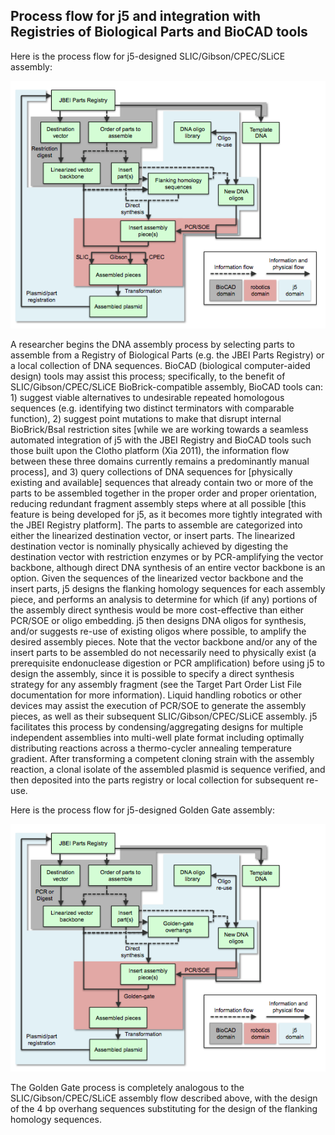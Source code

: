 ## Process flow for j5 and integration with Registries of Biological Parts and BioCAD tools

Here is the process flow for j5-designed SLIC/Gibson/CPEC/SLiCE assembly:

![Process Flow for j5 1](../../images/pastedImage11.png)

A researcher begins the DNA assembly process by selecting parts to assemble from a Registry of Biological Parts (e.g. the JBEI Parts Registry) or a local collection of DNA sequences. BioCAD (biological computer-aided design) tools may assist this process; specifically, to the benefit of SLIC/Gibson/CPEC/SLiCE BioBrick-compatible assembly, BioCAD tools can: 1) suggest viable alternatives to undesirable repeated homologous sequences (e.g. identifying two distinct terminators with comparable function), 2) suggest point mutations to make that disrupt internal BioBrick/BsaI restriction sites [while we are working towards a seamless automated integration of j5 with the JBEI Registry and BioCAD tools such those built upon the Clotho platform (Xia 2011), the information flow between these three domains currently remains a predominantly manual process], and 3) query collections of DNA sequences for [physically existing and available] sequences that already contain two or more of the parts to be assembled together in the proper order and proper orientation, reducing redundant fragment assembly steps where at all possible [this feature is being developed for j5, as it becomes more tightly integrated with the JBEI Registry platform]. The parts to assemble are categorized into either the linearized destination vector, or insert parts. The linearized destination vector is nominally physically achieved by digesting the destination vector with restriction enzymes or by PCR-amplifying the vector backbone, although direct DNA synthesis of an entire vector backbone is an option. Given the sequences of the linearized vector backbone and the insert parts, j5 designs the flanking homology sequences for each assembly piece, and performs an analysis to determine for which (if any) portions of the assembly direct synthesis would be more cost-effective than either PCR/SOE or oligo embedding. j5 then designs DNA oligos for synthesis, and/or suggests re-use of existing oligos where possible, to amplify the desired assembly pieces. Note that the vector backbone and/or any of the insert parts to be assembled do not necessarily need to physically exist (a prerequisite endonuclease digestion or PCR amplification) before using j5 to design the assembly, since it is possible to specify a direct synthesis strategy for any assembly fragment (see the Target Part Order List File documentation for more information). Liquid handling robotics or other devices may assist the execution of PCR/SOE to generate the assembly pieces, as well as their subsequent SLIC/Gibson/CPEC/SLiCE assembly. j5 facilitates this process by condensing/aggregating designs for multiple independent assemblies into multi-well plate format including optimally distributing reactions across a thermo-cycler annealing temperature gradient. After transforming a competent cloning strain with the assembly reaction, a clonal isolate of the assembled plasmid is sequence verified, and then deposited into the parts registry or local collection for subsequent re-use.

Here is the process flow for j5-designed Golden Gate assembly:

![Process Flow for j5 1](../../images/pastedImage12.png)

The Golden Gate process is completely analogous to the SLIC/Gibson/CPEC/SLiCE assembly flow described above, with the design of the 4 bp overhang sequences substituting for the design of the flanking homology sequences.